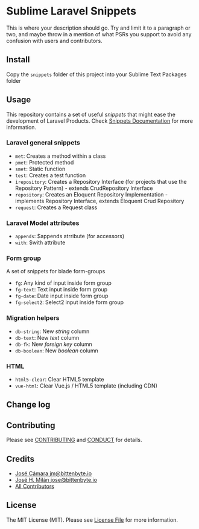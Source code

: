 # Sublime Laravel Snippets

This is where your description should go. Try and limit it to a paragraph or two, and maybe throw in a mention of what
PSRs you support to avoid any confusion with users and contributors.

## Install

Copy the `snippets` folder of this project into your Sublime Text Packages folder

## Usage

This repository contains a set of useful *snippets* that might ease the development of Laravel Products. Check [Snippets Documentation](http://docs.sublimetext.info/en/latest/extensibility/snippets.html) for more information.

### Laravel general snippets

- `met`: Creates a method within a class
- `pmet`: Protected method
- `smet`: Static function
- `test`: Creates a test function
- `irepository`: Creates a Repository Interface (for projects that use the Repository Pattern) - extends CrudRepository Interface
- `repository`: Creates an Eloquent Repository Implementation - implements Repository Interface, extends Eloquent Crud Repository
- `request`: Creates a Request class

### Laravel Model attributes

- `appends`: $appends atrribute (for accessors)
- `with`: $with attribute

### Form group

A set of snippets for blade form-groups

- `fg`: Any kind of input inside form group
- `fg-text`: Text input inside form group
- `fg-date`: Date input inside form group
- `fg-select2`: Select2 input inside form group

### Migration helpers

- `db-string`: New *string* column
- `db-text`: New *text* column
- `db-fk`: New *foreign key* column
- `db-boolean`: New *boolean* column

### HTML

- `html5-clear`: Clear HTML5 template
- `vue-html`: Clear Vue.js / HTML5 template (including CDN)
 
###

## Change log

## Contributing

Please see [CONTRIBUTING](CONTRIBUTING.md) and [CONDUCT](CONDUCT.md) for details.

## Credits

- [José Cámara <jm@bittenbyte.io>](https://github.com/josec89)
- [José H. Milán <jose@bittenbyte.io>](https://github.com/jhmilan)
- [All Contributors](CONTRIBUTORS.md)

## License

The MIT License (MIT). Please see [License File](LICENSE.md) for more information.
